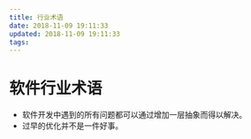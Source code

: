 ```yaml
---
title: 行业术语
date: 2018-11-09 19:11:33
updated: 2018-11-09 19:11:33
tags:
---
```


# 软件行业术语
- 软件开发中遇到的所有问题都可以通过增加一层抽象而得以解决。
- 过早的优化并不是一件好事。